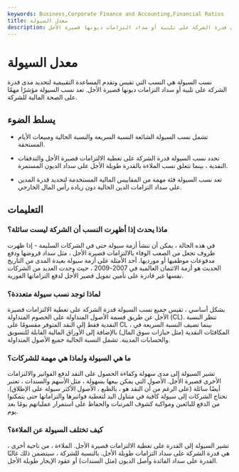 ```yaml
---
keywords: Business,Corporate Finance and Accounting,Financial Ratios
title: معدل السيولة
description: نسب السيولة هي النسب التي تقيس وتقدم المساعدة التقييمية لتحديد مدى قدرة الشركة على تلبية أو سداد التزامات ديونها قصيرة الأجل.
---
```


# معدل السيولة
نسب السيولة هي النسب التي تقيس وتقدم المساعدة التقييمية لتحديد مدى قدرة الشركة على تلبية أو سداد التزامات ديونها قصيرة الأجل. تعد نسب السيولة مؤشرًا مهمًا على الصحة المالية للشركة.

## يسلط الضوء

- تشمل نسب السيولة الشائعة النسبة السريعة والنسبة الحالية ومبيعات الأيام المستحقة.

- تحدد نسب السيولة قدرة الشركة على تغطية الالتزامات قصيرة الأجل والتدفقات النقدية ، بينما تتعلق نسب الملاءة بالقدرة طويلة الأجل على سداد الديون المستمرة.

- تعد نسب السيولة فئة مهمة من المقاييس المالية المستخدمة لتحديد قدرة المدين على سداد التزامات الدين الحالية دون زيادة رأس المال الخارجي.

## التعليمات

### ماذا يحدث إذا أظهرت النسب أن الشركة ليست سائلة؟

في هذه الحالة ، يمكن أن تنشأ أزمة سيولة حتى في الشركات السليمة - إذا ظهرت ظروف تجعل من الصعب الوفاء بالالتزامات قصيرة الأجل ، مثل سداد قروضها ودفع مدفوعات موظفيها أو مورديها. أحد الأمثلة على أزمة سيولة بعيدة المدى من التاريخ الحديث هو أزمة الائتمان العالمية في 2007-2009 ، حيث وجدت العديد من الشركات نفسها غير قادرة على تأمين تمويل قصير الأجل لدفع التزاماتها الفورية.

### لماذا توجد نسب سيولة متعددة؟

بشكل أساسي ، تقيس جميع نسب السيولة قدرة الشركة على تغطية الالتزامات قصيرة الأجل عن طريق قسمة الأصول المتداولة على الخصوم المتداولة (CL). تنظر النسبة النقدية فقط إلى النقد المتوفر مقسومًا على CL ، بينما تضيف النسبة السريعة في المكافئات النقدية (مثل حيازات سوق المال) بالإضافة إلى الأوراق المالية القابلة للتسويق والحسابات المدينة. تشمل النسبة الحالية جميع الأصول المتداولة.

### ما هي السيولة ولماذا هي مهمة للشركات؟

تشير السيولة إلى مدى سهولة وكفاءة الحصول على النقد لدفع الفواتير والالتزامات الأخرى قصيرة الأجل. الأصول التي يمكن بيعها بسهولة ، مثل الأسهم والسندات ، تعتبر أيضًا سائلة (على الرغم من أن النقد هو ، بالطبع ، الأصول الأكثر سيولة على الإطلاق). تحتاج الشركات إلى سيولة كافية في متناول اليد لتغطية فواتيرها والتزاماتها حتى يتمكنوا من الدفع للبائعين ومواكبة كشوف المرتبات والحفاظ على استمرار عملياتهم يومًا بعد يوم.

### كيف تختلف السيولة عن الملاءة؟

تشير السيولة إلى القدرة على تغطية الالتزامات قصيرة الأجل. الملاءة ، من ناحية أخرى ، هي قدرة الشركة على سداد التزامات طويلة الأجل. بالنسبة للشركة ، سيتضمن ذلك غالبًا القدرة على سداد الفائدة وأصل الديون (مثل السندات) أو عقود الإيجار طويلة الأجل.

